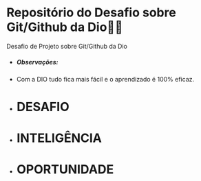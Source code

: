 #  Repositório do Desafio  sobre Git/Github da Dio:man_student:
Desafio de Projeto sobre Git/Github  da  Dio 



- ##### Observações:

- Com a DIO tudo fica mais fácil e o aprendizado é 100% eficaz.

- # DESAFIO

- # INTELIGÊNCIA

- # OPORTUNIDADE 

   
